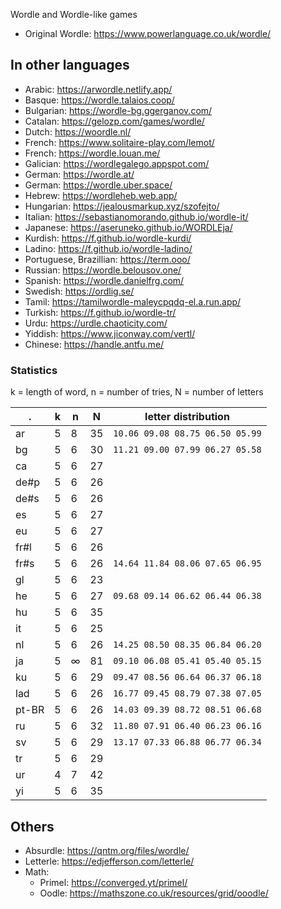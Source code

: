 Wordle and Wordle-like games

- Original Wordle: https://www.powerlanguage.co.uk/wordle/

## In other languages

- Arabic: https://arwordle.netlify.app/
- Basque: https://wordle.talaios.coop/
- Bulgarian: https://wordle-bg.ggerganov.com/
- Catalan: https://gelozp.com/games/wordle/
- Dutch: https://woordle.nl/
- French: https://www.solitaire-play.com/lemot/
- French: https://wordle.louan.me/
- Galician: https://wordlegalego.appspot.com/
- German: https://wordle.at/
- German: https://wordle.uber.space/
- Hebrew: https://wordleheb.web.app/
- Hungarian: https://jealousmarkup.xyz/szofejto/
- Italian: https://sebastianomorando.github.io/wordle-it/
- Japanese: https://aseruneko.github.io/WORDLEja/
- Kurdish: https://f.github.io/wordle-kurdi/
- Ladino: https://f.github.io/wordle-ladino/
- Portuguese, Brazillian: https://term.ooo/
- Russian: https://wordle.belousov.one/
- Spanish: https://wordle.danielfrg.com/
- Swedish: https://ordlig.se/
- Tamil: https://tamilwordle-maleycpqdq-el.a.run.app/
- Turkish: https://f.github.io/wordle-tr/
- Urdu: https://urdle.chaoticity.com/
- Yiddish: https://www.jiconway.com/vertl/
- Chinese: https://handle.antfu.me/

### Statistics

k = length of word, n = number of tries, N = number of letters

 . | k | n | N | letter distribution
---|---|---|---|---
ar | 5 | 8 | 35 | `10.06 09.08 08.75 06.50 05.99`
bg | 5 | 6 | 30 | `11.21 09.00 07.99 06.27 05.58`
ca | 5 | 6 | 27 |
de#p | 5 | 6 | 26 |
de#s | 5 | 6 | 26 |
es | 5 | 6 | 27 |
eu | 5 | 6 | 27 |
fr#l | 5 | 6 | 26 |
fr#s | 5 | 6 | 26 | `14.64 11.84 08.06 07.65 06.95`
gl | 5 | 6 | 23 |
he | 5 | 6 | 27 | `09.68 09.14 06.62 06.44 06.38`
hu | 5 | 6 | 35 |
it | 5 | 6 | 25 |
nl | 5 | 6 | 26 | `14.25 08.50 08.35 06.84 06.20`
ja | 5 | ∞ | 81 | `09.10 06.08 05.41 05.40 05.15`
ku | 5 | 6 | 29 | `09.47 08.56 06.64 06.37 06.18`
lad | 5 | 6 | 26 | `16.77 09.45 08.79 07.38 07.05`
pt-BR | 5 | 6 | 26 | `14.03 09.39 08.72 08.51 06.68`
ru | 5 | 6 | 32 | `11.80 07.91 06.40 06.23 06.16`
sv | 5 | 6 | 29 | `13.17 07.33 06.88 06.77 06.34`
tr | 5 | 6 | 29 |
ur | 4 | 7 | 42 |
yi | 5 | 6 | 35 |

## Others

- Absurdle: https://qntm.org/files/wordle/
- Letterle: https://edjefferson.com/letterle/
- Math:
  - Primel: https://converged.yt/primel/
  - Oodle: https://mathszone.co.uk/resources/grid/ooodle/
